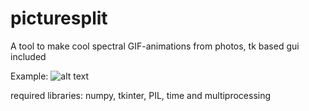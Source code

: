 # picturesplit
A tool to make cool spectral GIF-animations from photos, tk based gui included

Example:
![alt text](https://github.com/mjleinon/picturesplit/blob/master/example.gif)

required libraries: numpy, tkinter, PIL, time and multiprocessing
